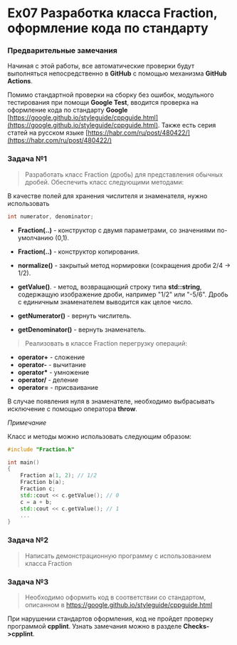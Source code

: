 
# Ex07 Разработка класса Fraction, оформление кода по стандарту

### Предварительные замечания

Начиная с этой работы, все автоматические проверки будут выполняться непосредственно в **GitHub** с помощью механизма **GitHub Actions**.

Помимо стандартной проверки на сборку без ошибок, модульного тестирования при помощи **Google Test**, вводится проверка на оформление кода по стандарту **Google** [https://google.github.io/styleguide/cppguide.html](https://google.github.io/styleguide/cppguide.html). Также есть серия статей на русском языке [https://habr.com/ru/post/480422/](https://habr.com/ru/post/480422/)


### Задача №1


> Разработать класс Fraction (дробь) для представления обычных дробей. Обеспечить класс следующими методами:

В качестве полей для хранения числителя и знаменателя, нужно использовать

```cpp
int numerator, denominator;
```

- **Fraction(..)** - конструктор с двумя параметрами, со значениями по-умолчанию (0,1).
- **Fraction(..)** - конструктор копирования.
- **normalize()**  - закрытый метод нормировки (сокращения дроби 2/4 -> 1/2).
- **getValue()**.  - метод, возвращающий строку типа **std::string**, содержащую изображение дроби, например "1/2" или "-5/6". Дробь с единичным знаменателем выводится как целое число.

- **getNumerator()** - вернуть числитель.
- **getDenominator()** - вернуть знаменатель.

> Реализовать в классе Fraction перегрузку операций:

- **operator+** - сложение
- **operator-** - вычитание
- **operator\*** - умножение
- **operator/** - деление
- **operator=** - присваивание

В случае появления нуля в знаменателе, необходимо выбрасывать исключение с помощью оператора **throw**. 

*Примечание*

Класс и методы можно использовать следующим образом:

```cpp
#include "Fraction.h"

int main()
{
    Fraction a(1, 2); // 1/2
    Fraction b(a);
    Fraction c;
    std::cout << c.getValue(); // 0
    c = a + b;
    std::cout << c.getValue(); // 1
    ...
}
```

### Задача №2

> Написать демонстрационную программу с использованием класса Fraction

### Задача №3

> Необходимо оформить код в соответствии со стандартом, описанном в https://google.github.io/styleguide/cppguide.html 
 
При нарушении стандартов оформления, код не пройдет проверку программой **cpplint**. Узнать замечания можно в разделе **Checks->cpplint**.

